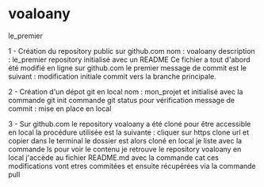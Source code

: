 # voaloany
le_premier

1 - Création du repository public sur github.com
nom : voaloany 
description : le_premier 
repository initialisé avec un README
Ce fichier a tout d'abord été modifié en ligne sur github.com
le premier message de commit est le suivant : modification initiale
commit vers la branche principale.


2 - Création d'un dépot git en local 
nom : mon_projet et initialisé avec la commande git init
commande git status pour vérification
message de commit : mise en place en local

3 - Sur github.com le repository voaloany a été cloné pour être accessible en local
la procédure utilisée est la suivante : 
cliquer sur https clone url et copier dans le terminal
le dossier est alors cloné en local 
je  liste avec la commande ls pour voir le contenu
je retrouve le repository voaloany en local 
j'accède au fichier README.md avec la commande cat
ces modifications vont etres commitées et ensuite récupérées via la commande pull

